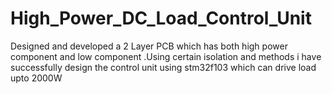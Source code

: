 # High_Power_DC_Load_Control_Unit
Designed and developed a 2 Layer PCB which has both high power component and low component .Using certain isolation and methods i have successfully design the control unit using stm32f103 which can drive load upto 2000W 
